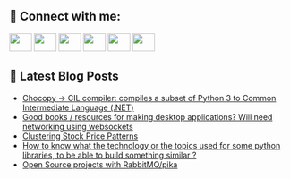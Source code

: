 ## 🔎 Connect with me:
[<img height="32" width="40" src="https://cdn.jsdelivr.net/npm/simple-icons@v5/icons/telegram.svg" />](https://t.me/bullbesh)
[<img height="32" width="40" src="https://cdn.jsdelivr.net/npm/simple-icons@v5/icons/vk.svg" />](https://vk.com/bullbesh)
[<img height="32" width="40" src="https://cdn.jsdelivr.net/npm/simple-icons@v5/icons/twitter.svg" />](https://twitter.com/bullbesh1)
[<img height="32" width="40" src="https://cdn.jsdelivr.net/npm/simple-icons@v5/icons/instagram.svg" />](https://www.instagram.com/bullbesh)
[<img height="32" width="40" src="https://cdn.jsdelivr.net/npm/simple-icons@v5/icons/reddit.svg" />](https://www.reddit.com/user/bullbesh)
[<img height="32" width="40" src="https://cdn.jsdelivr.net/npm/simple-icons@v5/icons/youtube.svg" />](https://www.youtube.com/channel/UCtfjRs6uzgq5mfm8S06WTcg)

## 📕 Latest Blog Posts
<!-- BLOG-POST-LIST:START -->
- [Chocopy -&gt; CIL compiler: compiles a subset of Python 3 to Common Intermediate Language &lpar;.NET&rpar;](https://www.reddit.com/r/Python/comments/uvhx2f/chocopy_cil_compiler_compiles_a_subset_of_python/)
- [Good books / resources for making desktop applications? Will need networking using websockets](https://www.reddit.com/r/Python/comments/uvhvol/good_books_resources_for_making_desktop/)
- [Clustering Stock Price Patterns](https://www.reddit.com/r/Python/comments/uvgadq/clustering_stock_price_patterns/)
- [How to know what the technology or the topics used for some python libraries, to be able to build something similar ?](https://www.reddit.com/r/Python/comments/uvfpej/how_to_know_what_the_technology_or_the_topics/)
- [Open Source projects with RabbitMQ/pika](https://www.reddit.com/r/Python/comments/uvfhmq/open_source_projects_with_rabbitmqpika/)
<!-- BLOG-POST-LIST:END -->
